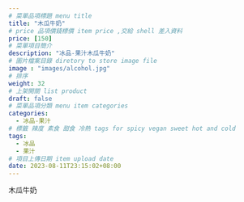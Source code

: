 ```yaml
---
# 菜單品項標題 menu title 
title: "木瓜牛奶"
# price 品項價錢標價 item price ,交給 shell 差入資料
price: [150] 
# 菜單項目簡介 
description: "冰品-果汁木瓜牛奶"
# 圖片檔案目錄 diretory to store image file
image : "images/alcohol.jpg"
# 排序
weight: 32 
# 上架開關 list product 
draft: false
# 菜單品項分類 menu item categories 
categories:
  - 冰品-果汁
# 標籤 辣度 素食 甜食 冷熱 tags for spicy vegan sweet hot and cold 
tags:
  - 冰品
  - 果汁
# 項目上傳日期 item upload date 
date: 2023-08-11T23:15:02+08:00
---
```


 木瓜牛奶
